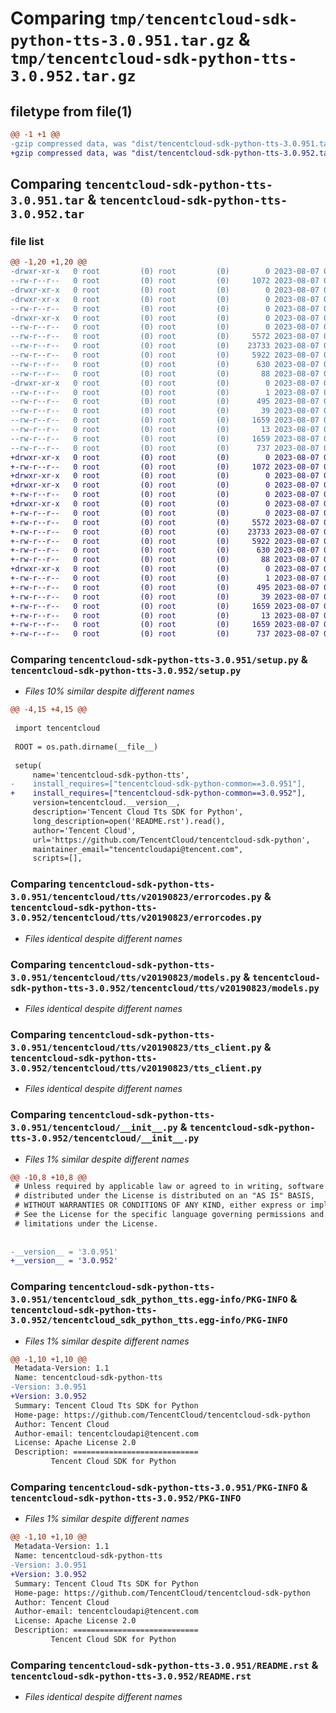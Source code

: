 # Comparing `tmp/tencentcloud-sdk-python-tts-3.0.951.tar.gz` & `tmp/tencentcloud-sdk-python-tts-3.0.952.tar.gz`

## filetype from file(1)

```diff
@@ -1 +1 @@
-gzip compressed data, was "dist/tencentcloud-sdk-python-tts-3.0.951.tar", last modified: Mon Aug  7 00:37:48 2023, max compression
+gzip compressed data, was "dist/tencentcloud-sdk-python-tts-3.0.952.tar", last modified: Mon Aug  7 09:06:12 2023, max compression
```

## Comparing `tencentcloud-sdk-python-tts-3.0.951.tar` & `tencentcloud-sdk-python-tts-3.0.952.tar`

### file list

```diff
@@ -1,20 +1,20 @@
-drwxr-xr-x   0 root         (0) root         (0)        0 2023-08-07 00:37:48.000000 tencentcloud-sdk-python-tts-3.0.951/
--rw-r--r--   0 root         (0) root         (0)     1072 2023-08-07 00:37:48.000000 tencentcloud-sdk-python-tts-3.0.951/setup.py
-drwxr-xr-x   0 root         (0) root         (0)        0 2023-08-07 00:37:48.000000 tencentcloud-sdk-python-tts-3.0.951/tencentcloud/
-drwxr-xr-x   0 root         (0) root         (0)        0 2023-08-07 00:37:48.000000 tencentcloud-sdk-python-tts-3.0.951/tencentcloud/tts/
--rw-r--r--   0 root         (0) root         (0)        0 2023-08-07 00:37:48.000000 tencentcloud-sdk-python-tts-3.0.951/tencentcloud/tts/__init__.py
-drwxr-xr-x   0 root         (0) root         (0)        0 2023-08-07 00:37:48.000000 tencentcloud-sdk-python-tts-3.0.951/tencentcloud/tts/v20190823/
--rw-r--r--   0 root         (0) root         (0)        0 2023-08-07 00:37:48.000000 tencentcloud-sdk-python-tts-3.0.951/tencentcloud/tts/v20190823/__init__.py
--rw-r--r--   0 root         (0) root         (0)     5572 2023-08-07 00:37:48.000000 tencentcloud-sdk-python-tts-3.0.951/tencentcloud/tts/v20190823/errorcodes.py
--rw-r--r--   0 root         (0) root         (0)    23733 2023-08-07 00:37:48.000000 tencentcloud-sdk-python-tts-3.0.951/tencentcloud/tts/v20190823/models.py
--rw-r--r--   0 root         (0) root         (0)     5922 2023-08-07 00:37:48.000000 tencentcloud-sdk-python-tts-3.0.951/tencentcloud/tts/v20190823/tts_client.py
--rw-r--r--   0 root         (0) root         (0)      630 2023-08-07 00:37:48.000000 tencentcloud-sdk-python-tts-3.0.951/tencentcloud/__init__.py
--rw-r--r--   0 root         (0) root         (0)       88 2023-08-07 00:37:48.000000 tencentcloud-sdk-python-tts-3.0.951/setup.cfg
-drwxr-xr-x   0 root         (0) root         (0)        0 2023-08-07 00:37:48.000000 tencentcloud-sdk-python-tts-3.0.951/tencentcloud_sdk_python_tts.egg-info/
--rw-r--r--   0 root         (0) root         (0)        1 2023-08-07 00:37:48.000000 tencentcloud-sdk-python-tts-3.0.951/tencentcloud_sdk_python_tts.egg-info/dependency_links.txt
--rw-r--r--   0 root         (0) root         (0)      495 2023-08-07 00:37:48.000000 tencentcloud-sdk-python-tts-3.0.951/tencentcloud_sdk_python_tts.egg-info/SOURCES.txt
--rw-r--r--   0 root         (0) root         (0)       39 2023-08-07 00:37:48.000000 tencentcloud-sdk-python-tts-3.0.951/tencentcloud_sdk_python_tts.egg-info/requires.txt
--rw-r--r--   0 root         (0) root         (0)     1659 2023-08-07 00:37:48.000000 tencentcloud-sdk-python-tts-3.0.951/tencentcloud_sdk_python_tts.egg-info/PKG-INFO
--rw-r--r--   0 root         (0) root         (0)       13 2023-08-07 00:37:48.000000 tencentcloud-sdk-python-tts-3.0.951/tencentcloud_sdk_python_tts.egg-info/top_level.txt
--rw-r--r--   0 root         (0) root         (0)     1659 2023-08-07 00:37:48.000000 tencentcloud-sdk-python-tts-3.0.951/PKG-INFO
--rw-r--r--   0 root         (0) root         (0)      737 2023-08-07 00:37:48.000000 tencentcloud-sdk-python-tts-3.0.951/README.rst
+drwxr-xr-x   0 root         (0) root         (0)        0 2023-08-07 09:06:12.000000 tencentcloud-sdk-python-tts-3.0.952/
+-rw-r--r--   0 root         (0) root         (0)     1072 2023-08-07 09:06:12.000000 tencentcloud-sdk-python-tts-3.0.952/setup.py
+drwxr-xr-x   0 root         (0) root         (0)        0 2023-08-07 09:06:12.000000 tencentcloud-sdk-python-tts-3.0.952/tencentcloud/
+drwxr-xr-x   0 root         (0) root         (0)        0 2023-08-07 09:06:12.000000 tencentcloud-sdk-python-tts-3.0.952/tencentcloud/tts/
+-rw-r--r--   0 root         (0) root         (0)        0 2023-08-07 09:06:12.000000 tencentcloud-sdk-python-tts-3.0.952/tencentcloud/tts/__init__.py
+drwxr-xr-x   0 root         (0) root         (0)        0 2023-08-07 09:06:12.000000 tencentcloud-sdk-python-tts-3.0.952/tencentcloud/tts/v20190823/
+-rw-r--r--   0 root         (0) root         (0)        0 2023-08-07 09:06:12.000000 tencentcloud-sdk-python-tts-3.0.952/tencentcloud/tts/v20190823/__init__.py
+-rw-r--r--   0 root         (0) root         (0)     5572 2023-08-07 09:06:12.000000 tencentcloud-sdk-python-tts-3.0.952/tencentcloud/tts/v20190823/errorcodes.py
+-rw-r--r--   0 root         (0) root         (0)    23733 2023-08-07 09:06:12.000000 tencentcloud-sdk-python-tts-3.0.952/tencentcloud/tts/v20190823/models.py
+-rw-r--r--   0 root         (0) root         (0)     5922 2023-08-07 09:06:12.000000 tencentcloud-sdk-python-tts-3.0.952/tencentcloud/tts/v20190823/tts_client.py
+-rw-r--r--   0 root         (0) root         (0)      630 2023-08-07 09:06:12.000000 tencentcloud-sdk-python-tts-3.0.952/tencentcloud/__init__.py
+-rw-r--r--   0 root         (0) root         (0)       88 2023-08-07 09:06:12.000000 tencentcloud-sdk-python-tts-3.0.952/setup.cfg
+drwxr-xr-x   0 root         (0) root         (0)        0 2023-08-07 09:06:12.000000 tencentcloud-sdk-python-tts-3.0.952/tencentcloud_sdk_python_tts.egg-info/
+-rw-r--r--   0 root         (0) root         (0)        1 2023-08-07 09:06:12.000000 tencentcloud-sdk-python-tts-3.0.952/tencentcloud_sdk_python_tts.egg-info/dependency_links.txt
+-rw-r--r--   0 root         (0) root         (0)      495 2023-08-07 09:06:12.000000 tencentcloud-sdk-python-tts-3.0.952/tencentcloud_sdk_python_tts.egg-info/SOURCES.txt
+-rw-r--r--   0 root         (0) root         (0)       39 2023-08-07 09:06:12.000000 tencentcloud-sdk-python-tts-3.0.952/tencentcloud_sdk_python_tts.egg-info/requires.txt
+-rw-r--r--   0 root         (0) root         (0)     1659 2023-08-07 09:06:12.000000 tencentcloud-sdk-python-tts-3.0.952/tencentcloud_sdk_python_tts.egg-info/PKG-INFO
+-rw-r--r--   0 root         (0) root         (0)       13 2023-08-07 09:06:12.000000 tencentcloud-sdk-python-tts-3.0.952/tencentcloud_sdk_python_tts.egg-info/top_level.txt
+-rw-r--r--   0 root         (0) root         (0)     1659 2023-08-07 09:06:12.000000 tencentcloud-sdk-python-tts-3.0.952/PKG-INFO
+-rw-r--r--   0 root         (0) root         (0)      737 2023-08-07 09:06:12.000000 tencentcloud-sdk-python-tts-3.0.952/README.rst
```

### Comparing `tencentcloud-sdk-python-tts-3.0.951/setup.py` & `tencentcloud-sdk-python-tts-3.0.952/setup.py`

 * *Files 10% similar despite different names*

```diff
@@ -4,15 +4,15 @@
 
 import tencentcloud
 
 ROOT = os.path.dirname(__file__)
 
 setup(
     name='tencentcloud-sdk-python-tts',
-    install_requires=["tencentcloud-sdk-python-common==3.0.951"],
+    install_requires=["tencentcloud-sdk-python-common==3.0.952"],
     version=tencentcloud.__version__,
     description='Tencent Cloud Tts SDK for Python',
     long_description=open('README.rst').read(),
     author='Tencent Cloud',
     url='https://github.com/TencentCloud/tencentcloud-sdk-python',
     maintainer_email="tencentcloudapi@tencent.com",
     scripts=[],
```

### Comparing `tencentcloud-sdk-python-tts-3.0.951/tencentcloud/tts/v20190823/errorcodes.py` & `tencentcloud-sdk-python-tts-3.0.952/tencentcloud/tts/v20190823/errorcodes.py`

 * *Files identical despite different names*

### Comparing `tencentcloud-sdk-python-tts-3.0.951/tencentcloud/tts/v20190823/models.py` & `tencentcloud-sdk-python-tts-3.0.952/tencentcloud/tts/v20190823/models.py`

 * *Files identical despite different names*

### Comparing `tencentcloud-sdk-python-tts-3.0.951/tencentcloud/tts/v20190823/tts_client.py` & `tencentcloud-sdk-python-tts-3.0.952/tencentcloud/tts/v20190823/tts_client.py`

 * *Files identical despite different names*

### Comparing `tencentcloud-sdk-python-tts-3.0.951/tencentcloud/__init__.py` & `tencentcloud-sdk-python-tts-3.0.952/tencentcloud/__init__.py`

 * *Files 1% similar despite different names*

```diff
@@ -10,8 +10,8 @@
 # Unless required by applicable law or agreed to in writing, software
 # distributed under the License is distributed on an "AS IS" BASIS,
 # WITHOUT WARRANTIES OR CONDITIONS OF ANY KIND, either express or implied.
 # See the License for the specific language governing permissions and
 # limitations under the License.
 
 
-__version__ = '3.0.951'
+__version__ = '3.0.952'
```

### Comparing `tencentcloud-sdk-python-tts-3.0.951/tencentcloud_sdk_python_tts.egg-info/PKG-INFO` & `tencentcloud-sdk-python-tts-3.0.952/tencentcloud_sdk_python_tts.egg-info/PKG-INFO`

 * *Files 1% similar despite different names*

```diff
@@ -1,10 +1,10 @@
 Metadata-Version: 1.1
 Name: tencentcloud-sdk-python-tts
-Version: 3.0.951
+Version: 3.0.952
 Summary: Tencent Cloud Tts SDK for Python
 Home-page: https://github.com/TencentCloud/tencentcloud-sdk-python
 Author: Tencent Cloud
 Author-email: tencentcloudapi@tencent.com
 License: Apache License 2.0
 Description: ============================
         Tencent Cloud SDK for Python
```

### Comparing `tencentcloud-sdk-python-tts-3.0.951/PKG-INFO` & `tencentcloud-sdk-python-tts-3.0.952/PKG-INFO`

 * *Files 1% similar despite different names*

```diff
@@ -1,10 +1,10 @@
 Metadata-Version: 1.1
 Name: tencentcloud-sdk-python-tts
-Version: 3.0.951
+Version: 3.0.952
 Summary: Tencent Cloud Tts SDK for Python
 Home-page: https://github.com/TencentCloud/tencentcloud-sdk-python
 Author: Tencent Cloud
 Author-email: tencentcloudapi@tencent.com
 License: Apache License 2.0
 Description: ============================
         Tencent Cloud SDK for Python
```

### Comparing `tencentcloud-sdk-python-tts-3.0.951/README.rst` & `tencentcloud-sdk-python-tts-3.0.952/README.rst`

 * *Files identical despite different names*

